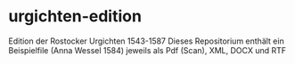 # urgichten-edition
Edition der Rostocker Urgichten 1543-1587
Dieses Repositorium enthält ein Beispielfile (Anna Wessel 1584) jeweils als Pdf (Scan), XML, DOCX und RTF
